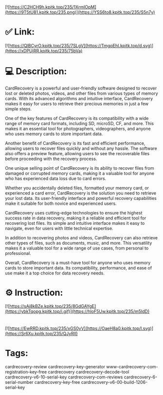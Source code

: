 [![https://C2HCH9h.kpitk.top/235/1XrmIOpM](https://9T5tU81.kpitk.top/235.png)](https://YSS6to8.kpitk.top/235/S5n7y)
# ✅ Link:
[![https://QlBCyrO.kpitk.top/235/7SLgV](https://TmgqEhI.kpitk.top/d.svg)](https://xDPUjRR.kpitk.top/235/75bVa)
# 💻 Description:
CardRecovery is a powerful and user-friendly software designed to recover lost or deleted photos, videos, and other files from various types of memory cards. With its advanced algorithms and intuitive interface, CardRecovery makes it easy for users to retrieve their precious memories in just a few simple steps.

One of the key features of CardRecovery is its compatibility with a wide range of memory card formats, including SD, microSD, CF, and more. This makes it an essential tool for photographers, videographers, and anyone who uses memory cards to store important data.

Another benefit of CardRecovery is its fast and efficient performance, allowing users to recover files quickly and without any hassle. The software also offers a preview feature, allowing users to see the recoverable files before proceeding with the recovery process.

One unique selling point of CardRecovery is its ability to recover files from damaged or corrupted memory cards, making it a valuable tool for anyone who has experienced data loss due to card errors.

Whether you accidentally deleted files, formatted your memory card, or experienced a card error, CardRecovery is the solution you need to retrieve your lost data. Its user-friendly interface and powerful recovery capabilities make it suitable for both novice and experienced users.

CardRecovery uses cutting-edge technologies to ensure the highest success rate in data recovery, making it a reliable and efficient tool for recovering lost files. Its simple and intuitive interface makes it easy to navigate, even for users with little technical expertise.

In addition to recovering photos and videos, CardRecovery can also retrieve other types of files, such as documents, music, and more. This versatility makes it a valuable tool for a wide range of use cases, from personal to professional.

Overall, CardRecovery is a must-have tool for anyone who uses memory cards to store important data. Its compatibility, performance, and ease of use make it a top choice for data recovery needs.

# ⚙️ Instruction:
[![https://sAj8kBZe.kpitk.top/235/8GdGAYgE](https://ybkTqopg.kpitk.top/i.gif)](https://hloF5Uw.kpitk.top/235/m5IdD)
#
[![https://EwRRD.kpitk.top/235/xGS0yV](https://OaeH8a0.kpitk.top/l.svg)](https://Sr6Xu.kpitk.top/235/QJyRII)
# Tags:
cardrecovery-review cardrecovery-key-generator www-cardrecovery-com-registration-key-free cardrecovery cardrecovery-decode-tool cardrecovery-v6-10-serial-key cardrecovery-com-reviews cardrecovery-6-serial-number cardrecovery-key-free cardrecovery-v6-00-build-1206-serial-key





